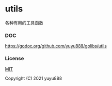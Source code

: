 # utils

各种有用的工具函数

### DOC
https://godoc.org/github.com/yuyu888/golibs/utils

### License

[MIT](https://opensource.org/licenses/MIT)

Copyright (C) 2021 yuyu888